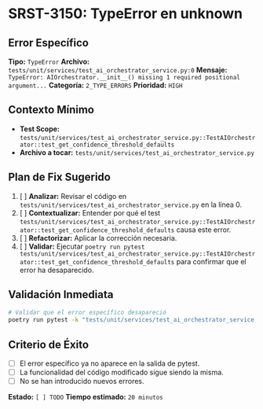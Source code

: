 # SRST-3150: TypeError en unknown

## Error Específico
**Tipo:** `TypeError`
**Archivo:** `tests/unit/services/test_ai_orchestrator_service.py:0`
**Mensaje:** `TypeError: AIOrchestrator.__init__() missing 1 required positional argument...`
**Categoría:** `2_TYPE_ERRORS`
**Prioridad:** `HIGH`

## Contexto Mínimo
- **Test Scope:** `tests/unit/services/test_ai_orchestrator_service.py::TestAIOrchestrator::test_get_confidence_threshold_defaults`
- **Archivo a tocar:** `tests/unit/services/test_ai_orchestrator_service.py`

## Plan de Fix Sugerido
1. [ ] **Analizar:** Revisar el código en `tests/unit/services/test_ai_orchestrator_service.py` en la línea 0.
2. [ ] **Contextualizar:** Entender por qué el test `tests/unit/services/test_ai_orchestrator_service.py::TestAIOrchestrator::test_get_confidence_threshold_defaults` causa este error.
3. [ ] **Refactorizar:** Aplicar la corrección necesaria.
4. [ ] **Validar:** Ejecutar `poetry run pytest tests/unit/services/test_ai_orchestrator_service.py::TestAIOrchestrator::test_get_confidence_threshold_defaults` para confirmar que el error ha desaparecido.

## Validación Inmediata
```bash
# Validar que el error específico desapareció
poetry run pytest -k "tests/unit/services/test_ai_orchestrator_service.py::TestAIOrchestrator::test_get_confidence_threshold_defaults" -v
```

## Criterio de Éxito
- [ ] El error específico ya no aparece en la salida de pytest.
- [ ] La funcionalidad del código modificado sigue siendo la misma.
- [ ] No se han introducido nuevos errores.

**Estado:** `[ ] TODO`
**Tiempo estimado:** `20 minutos`
